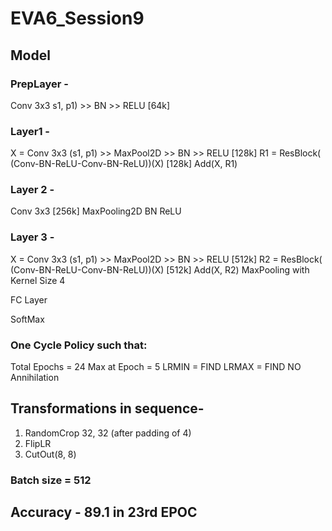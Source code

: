# EVA6_Session9

## Model

### PrepLayer - 
Conv 3x3 s1, p1) >> BN >> RELU [64k]
### Layer1 -
X = Conv 3x3 (s1, p1) >> MaxPool2D >> BN >> RELU [128k]
R1 = ResBlock( (Conv-BN-ReLU-Conv-BN-ReLU))(X) [128k] 
Add(X, R1)

### Layer 2 -
Conv 3x3 [256k]
MaxPooling2D
BN
ReLU

### Layer 3 -
X = Conv 3x3 (s1, p1) >> MaxPool2D >> BN >> RELU [512k]
R2 = ResBlock( (Conv-BN-ReLU-Conv-BN-ReLU))(X) [512k]
Add(X, R2)
MaxPooling with Kernel Size 4

FC Layer 

SoftMax

### One Cycle Policy such that:
Total Epochs = 24
Max at Epoch = 5
LRMIN = FIND
LRMAX = FIND
NO Annihilation

## Transformations in sequence- 
1. RandomCrop 32, 32 (after padding of 4) 
2. FlipLR
3. CutOut(8, 8)

### Batch size = 512

## Accuracy - 89.1 in 23rd EPOC 
